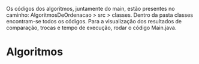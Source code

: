 Os códigos dos algoritmos, juntamente do main, estão presentes no caminho: AlgoritmosDeOrdenacao > src > classes. Dentro da pasta classes encontram-se todos os códigos. Para a visualização dos resultados de comparação, trocas e tempo de execução, rodar o código Main.java. 
# Algoritmos
